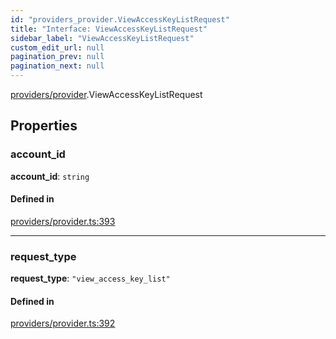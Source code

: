 ```yaml
---
id: "providers_provider.ViewAccessKeyListRequest"
title: "Interface: ViewAccessKeyListRequest"
sidebar_label: "ViewAccessKeyListRequest"
custom_edit_url: null
pagination_prev: null
pagination_next: null
---
```


[providers/provider](../modules/providers_provider.md).ViewAccessKeyListRequest

## Properties

### account\_id

 **account\_id**: `string`

#### Defined in

[providers/provider.ts:393](https://github.com/maxhr/near--near-api-js/blob/d8efa7d5/packages/near-api-js/src/providers/provider.ts#L393)

___

### request\_type

 **request\_type**: ``"view_access_key_list"``

#### Defined in

[providers/provider.ts:392](https://github.com/maxhr/near--near-api-js/blob/d8efa7d5/packages/near-api-js/src/providers/provider.ts#L392)
